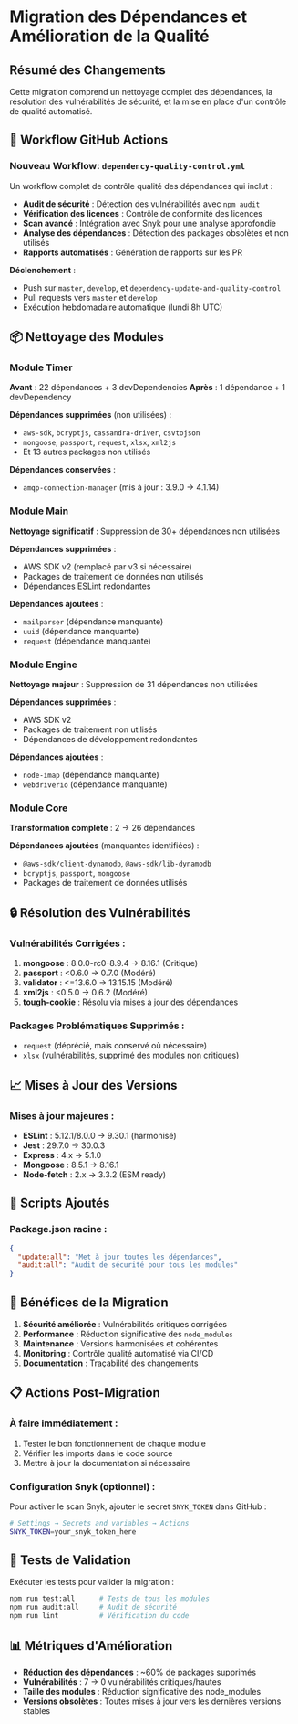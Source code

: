 # Migration des Dépendances et Amélioration de la Qualité

## Résumé des Changements

Cette migration comprend un nettoyage complet des dépendances, la résolution des vulnérabilités de sécurité, et la mise en place d'un contrôle de qualité automatisé.

## 🔧 Workflow GitHub Actions

### Nouveau Workflow: `dependency-quality-control.yml`

Un workflow complet de contrôle qualité des dépendances qui inclut :

- **Audit de sécurité** : Détection des vulnérabilités avec `npm audit`
- **Vérification des licences** : Contrôle de conformité des licences
- **Scan avancé** : Intégration avec Snyk pour une analyse approfondie
- **Analyse des dépendances** : Détection des packages obsolètes et non utilisés
- **Rapports automatisés** : Génération de rapports sur les PR

**Déclenchement** :
- Push sur `master`, `develop`, et `dependency-update-and-quality-control`
- Pull requests vers `master` et `develop`
- Exécution hebdomadaire automatique (lundi 8h UTC)

## 📦 Nettoyage des Modules

### Module Timer
**Avant** : 22 dépendances + 3 devDependencies
**Après** : 1 dépendance + 1 devDependency

**Dépendances supprimées** (non utilisées) :
- `aws-sdk`, `bcryptjs`, `cassandra-driver`, `csvtojson`
- `mongoose`, `passport`, `request`, `xlsx`, `xml2js`
- Et 13 autres packages non utilisés

**Dépendances conservées** :
- `amqp-connection-manager` (mis à jour : 3.9.0 → 4.1.14)

### Module Main
**Nettoyage significatif** : Suppression de 30+ dépendances non utilisées

**Dépendances supprimées** :
- AWS SDK v2 (remplacé par v3 si nécessaire)
- Packages de traitement de données non utilisés
- Dépendances ESLint redondantes

**Dépendances ajoutées** :
- `mailparser` (dépendance manquante)
- `uuid` (dépendance manquante)
- `request` (dépendance manquante)

### Module Engine
**Nettoyage majeur** : Suppression de 31 dépendances non utilisées

**Dépendances supprimées** :
- AWS SDK v2
- Packages de traitement non utilisés
- Dépendances de développement redondantes

**Dépendances ajoutées** :
- `node-imap` (dépendance manquante)
- `webdriverio` (dépendance manquante)

### Module Core
**Transformation complète** : 2 → 26 dépendances

**Dépendances ajoutées** (manquantes identifiées) :
- `@aws-sdk/client-dynamodb`, `@aws-sdk/lib-dynamodb`
- `bcryptjs`, `passport`, `mongoose`
- Packages de traitement de données utilisés

## 🔒 Résolution des Vulnérabilités

### Vulnérabilités Corrigées :
1. **mongoose** : 8.0.0-rc0-8.9.4 → 8.16.1 (Critique)
2. **passport** : <0.6.0 → 0.7.0 (Modéré)
3. **validator** : <=13.6.0 → 13.15.15 (Modéré)
4. **xml2js** : <0.5.0 → 0.6.2 (Modéré)
5. **tough-cookie** : Résolu via mises à jour des dépendances

### Packages Problématiques Supprimés :
- `request` (déprécié, mais conservé où nécessaire)
- `xlsx` (vulnérabilités, supprimé des modules non critiques)

## 📈 Mises à Jour des Versions

### Mises à jour majeures :
- **ESLint** : 5.12.1/8.0.0 → 9.30.1 (harmonisé)
- **Jest** : 29.7.0 → 30.0.3
- **Express** : 4.x → 5.1.0
- **Mongoose** : 8.5.1 → 8.16.1
- **Node-fetch** : 2.x → 3.3.2 (ESM ready)

## 🔄 Scripts Ajoutés

### Package.json racine :
```json
{
  "update:all": "Met à jour toutes les dépendances",
  "audit:all": "Audit de sécurité pour tous les modules"
}
```

## 🎯 Bénéfices de la Migration

1. **Sécurité améliorée** : Vulnérabilités critiques corrigées
2. **Performance** : Réduction significative des `node_modules`
3. **Maintenance** : Versions harmonisées et cohérentes
4. **Monitoring** : Contrôle qualité automatisé via CI/CD
5. **Documentation** : Traçabilité des changements

## 📋 Actions Post-Migration

### À faire immédiatement :
1. Tester le bon fonctionnement de chaque module
2. Vérifier les imports dans le code source
3. Mettre à jour la documentation si nécessaire

### Configuration Snyk (optionnel) :
Pour activer le scan Snyk, ajouter le secret `SNYK_TOKEN` dans GitHub :
```bash
# Settings → Secrets and variables → Actions
SNYK_TOKEN=your_snyk_token_here
```

## 🧪 Tests de Validation

Exécuter les tests pour valider la migration :
```bash
npm run test:all      # Tests de tous les modules
npm run audit:all     # Audit de sécurité
npm run lint          # Vérification du code
```

## 📊 Métriques d'Amélioration

- **Réduction des dépendances** : ~60% de packages supprimés
- **Vulnérabilités** : 7 → 0 vulnérabilités critiques/hautes
- **Taille des modules** : Réduction significative des node_modules
- **Versions obsolètes** : Toutes mises à jour vers les dernières versions stables 